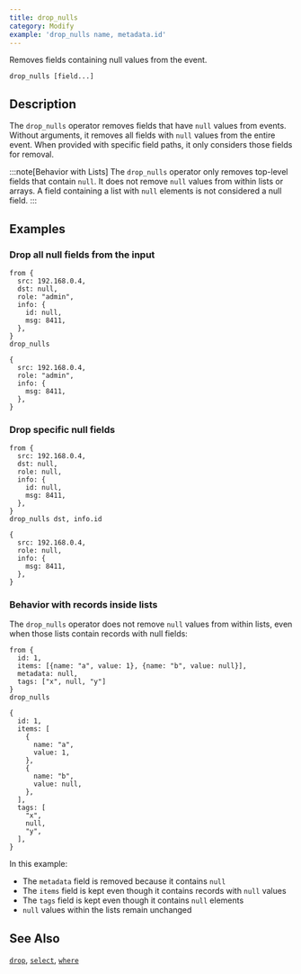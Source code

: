 ```yaml
---
title: drop_nulls
category: Modify
example: 'drop_nulls name, metadata.id'
---
```


Removes fields containing null values from the event.

```tql
drop_nulls [field...]
```

## Description

The `drop_nulls` operator removes fields that have `null` values from events.
Without arguments, it removes all fields with `null` values from the entire
event. When provided with specific field paths, it only considers those fields
for removal.

:::note[Behavior with Lists]
The `drop_nulls` operator only removes top-level fields that contain `null`.
It does not remove `null` values from within lists or arrays. A field
containing a list with `null` elements is not considered a null field.
:::

## Examples

### Drop all null fields from the input

```tql
from {
  src: 192.168.0.4,
  dst: null,
  role: "admin",
  info: {
    id: null,
    msg: 8411,
  },
}
drop_nulls
```

```tql
{
  src: 192.168.0.4,
  role: "admin",
  info: {
    msg: 8411,
  },
}
```

### Drop specific null fields

```tql
from {
  src: 192.168.0.4,
  dst: null,
  role: null,
  info: {
    id: null,
    msg: 8411,
  },
}
drop_nulls dst, info.id
```

```tql
{
  src: 192.168.0.4,
  role: null,
  info: {
    msg: 8411,
  },
}
```

### Behavior with records inside lists

The `drop_nulls` operator does not remove `null` values from within lists,
even when those lists contain records with null fields:

```tql
from {
  id: 1,
  items: [{name: "a", value: 1}, {name: "b", value: null}],
  metadata: null,
  tags: ["x", null, "y"]
}
drop_nulls
```

```tql
{
  id: 1,
  items: [
    {
      name: "a",
      value: 1,
    },
    {
      name: "b",
      value: null,
    },
  ],
  tags: [
    "x",
    null,
    "y",
  ],
}
```

In this example:
- The `metadata` field is removed because it contains `null`
- The `items` field is kept even though it contains records with `null` values
- The `tags` field is kept even though it contains `null` elements
- `null` values within the lists remain unchanged

## See Also

[`drop`](/reference/operators/drop),
[`select`](/reference/operators/select),
[`where`](/reference/operators/where)
